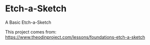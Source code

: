 # Etch-a-Sketch
A Basic Etch-a-Sketch

This project comes from: 
https://www.theodinproject.com/lessons/foundations-etch-a-sketch

